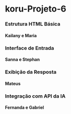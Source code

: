 # koru-Projeto-6

### Estrutura HTML Básica

#### Kailany e Maria

### Interface de Entrada

#### Sanna e Stephan

### Exibição da Resposta

#### Mateus

### Integração com API da IA

#### Fernanda e Gabriel
